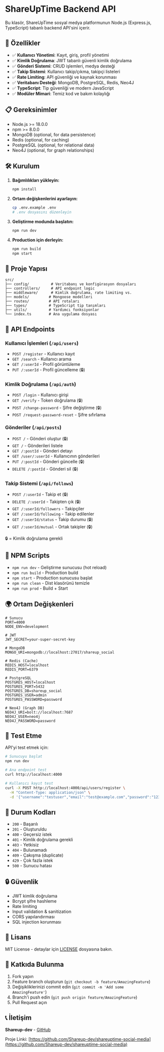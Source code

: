 # ShareUpTime Backend API

Bu klasör, ShareUpTime sosyal medya platformunun Node.js (Express.js, TypeScript) tabanlı backend API'sini içerir.

## 🚀 Özellikler

- ✅ **Kullanıcı Yönetimi**: Kayıt, giriş, profil yönetimi
- ✅ **Kimlik Doğrulama**: JWT tabanlı güvenli kimlik doğrulama
- ✅ **Gönderi Sistemi**: CRUD işlemleri, medya desteği
- ✅ **Takip Sistemi**: Kullanıcı takip/çıkma, takipçi listeleri
- ✅ **Rate Limiting**: API güvenliği ve kaynak korunması
- ✅ **Veritabanı Desteği**: MongoDB, PostgreSQL, Redis, Neo4J
- ✅ **TypeScript**: Tip güvenliği ve modern JavaScript
- ✅ **Modüler Mimari**: Temiz kod ve bakım kolaylığı

## 📋 Gereksinimler

- Node.js >= 18.0.0
- npm >= 8.0.0
- MongoDB (optional, for data persistence)
- Redis (optional, for caching)
- PostgreSQL (optional, for relational data)
- Neo4J (optional, for graph relationships)

## 🛠️ Kurulum

1. **Bağımlılıkları yükleyin:**
   ```bash
   npm install
   ```

2. **Ortam değişkenlerini ayarlayın:**
   ```bash
   cp .env.example .env
   # .env dosyasını düzenleyin
   ```

3. **Geliştirme modunda başlatın:**
   ```bash
   npm run dev
   ```

4. **Production için derleyin:**
   ```bash
   npm run build
   npm start
   ```

## 📁 Proje Yapısı

```
src/
├── config/          # Veritabanı ve konfigürasyon dosyaları
├── controllers/     # API endpoint logic
├── middleware/      # Kimlik doğrulama, rate limiting vs.
├── models/         # Mongoose modelleri
├── routes/         # API rotaları
├── types/          # TypeScript tip tanımları
├── utils/          # Yardımcı fonksiyonlar
└── index.ts        # Ana uygulama dosyası
```

## 🔗 API Endpoints

### Kullanıcı İşlemleri (`/api/users`)
- `POST /register` - Kullanıcı kayıt
- `GET /search` - Kullanıcı arama
- `GET /:userId` - Profil görüntüleme
- `PUT /:userId` - Profil güncelleme (🔒)

### Kimlik Doğrulama (`/api/auth`)
- `POST /login` - Kullanıcı girişi
- `GET /verify` - Token doğrulama (🔒)
- `POST /change-password` - Şifre değiştirme (🔒)
- `POST /request-password-reset` - Şifre sıfırlama

### Gönderiler (`/api/posts`)
- `POST /` - Gönderi oluştur (🔒)
- `GET /` - Gönderileri listele
- `GET /:postId` - Gönderi detayı
- `GET /user/:userId` - Kullanıcının gönderileri
- `PUT /:postId` - Gönderi güncelle (🔒)
- `DELETE /:postId` - Gönderi sil (🔒)

### Takip Sistemi (`/api/follows`)
- `POST /:userId` - Takip et (🔒)
- `DELETE /:userId` - Takipten çık (🔒)
- `GET /:userId/followers` - Takipçiler
- `GET /:userId/following` - Takip edilenler
- `GET /:userId/status` - Takip durumu (🔒)
- `GET /:userId/mutual` - Ortak takipler (🔒)

🔒 = Kimlik doğrulama gerekli

## 🔧 NPM Scripts

- `npm run dev` - Geliştirme sunucusu (hot reload)
- `npm run build` - Production build
- `npm start` - Production sunucusu başlat
- `npm run clean` - Dist klasörünü temizle
- `npm run prod` - Build + Start

## 🌍 Ortam Değişkenleri

```env
# Sunucu
PORT=4000
NODE_ENV=development

# JWT
JWT_SECRET=your-super-secret-key

# MongoDB
MONGO_URI=mongodb://localhost:27017/shareup_social

# Redis (Cache)
REDIS_HOST=localhost
REDIS_PORT=6379

# PostgreSQL
POSTGRES_HOST=localhost
POSTGRES_PORT=5432
POSTGRES_DB=shareup_social
POSTGRES_USER=admin
POSTGRES_PASSWORD=password

# Neo4J (Graph DB)
NEO4J_URI=bolt://localhost:7687
NEO4J_USER=neo4j
NEO4J_PASSWORD=password
```

## 🧪 Test Etme

API'yi test etmek için:

```bash
# Sunucuyu başlat
npm run dev

# Ana endpoint test
curl http://localhost:4000

# Kullanıcı kayıt test
curl -X POST http://localhost:4000/api/users/register \
  -H "Content-Type: application/json" \
  -d '{"username":"testuser","email":"test@example.com","password":"123456"}'
```

## 🚦 Durum Kodları

- `200` - Başarılı
- `201` - Oluşturuldu
- `400` - Geçersiz istek
- `401` - Kimlik doğrulama gerekli
- `403` - Yetkisiz
- `404` - Bulunamadı
- `409` - Çakışma (duplicate)
- `429` - Çok fazla istek
- `500` - Sunucu hatası

## 🔒 Güvenlik

- JWT kimlik doğrulama
- Bcrypt şifre hashleme
- Rate limiting
- Input validation & sanitization
- CORS yapılandırması
- SQL injection korunması

## 📝 Lisans

MIT License - detaylar için [LICENSE](LICENSE) dosyasına bakın.

## 👥 Katkıda Bulunma

1. Fork yapın
2. Feature branch oluşturun (`git checkout -b feature/AmazingFeature`)
3. Değişikliklerinizi commit edin (`git commit -m 'Add some AmazingFeature'`)
4. Branch'i push edin (`git push origin feature/AmazingFeature`)
5. Pull Request açın

## 📞 İletişim

**Shareup-dev** - [GitHub](https://github.com/Shareup-dev)

Proje Linki: [https://github.com/Shareup-dev/shareuptime-social-media](https://github.com/Shareup-dev/shareuptime-social-media)
